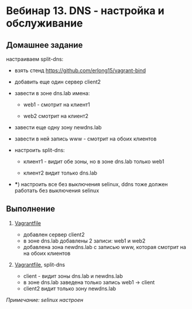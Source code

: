# Вебинар 13. DNS - настройка и обслуживание

## Домашнее задание

настраиваем split-dns:

* взять стенд https://github.com/erlong15/vagrant-bind

* добавить еще один сервер client2

* завести в зоне dns.lab имена:

    * web1 - смотрит на клиент1

    * web2 смотрит на клиент2

* завести еще одну зону newdns.lab

* завести в ней запись www - смотрит на обоих клиентов

* настроить split-dns:

    * клиент1 - видит обе зоны, но в зоне dns.lab только web1

    * клиент2 видит только dns.lab

* __*__) настроить все без выключения selinux, ddns тоже должен работать без выключения selinux


## Выполнение

1. [Vagrantfile](1/Vagrantfile)

    * добавлен сервер client2
    * в зоне dns.lab добавлены 2 записи: web1 и web2
    * добавлена зона newdns.lab с записью www, которая смотрит на на обоих клиентов

2. [Vagrantfile](2/Vagrantfile), split-dns

    * client - видит зоны dns.lab и newdns.lab
    * в зоне dns.lab заведена только запись web1 -> client
    * client2 видит только зону newdns.lab

*Примечание: selinux настроен*